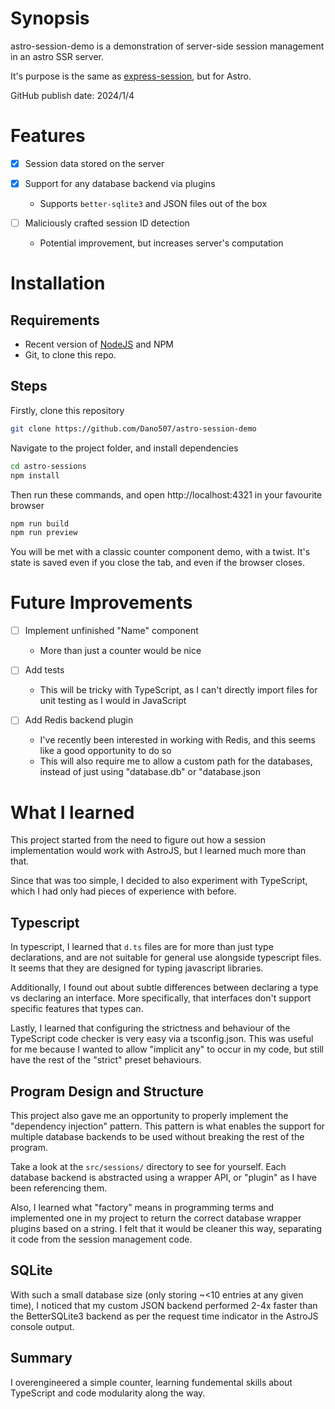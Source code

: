 # Synopsis
astro-session-demo is a demonstration of server-side session
management in an astro SSR server.

It's purpose is the same as 
[express-session](https://www.npmjs.com/package/express-session), 
but for Astro.

GitHub publish date: 2024/1/4


# Features
- [x] Session data stored on the server
- [x] Support for any database backend via plugins
  - Supports `better-sqlite3` and JSON files out of the box


- [ ] Maliciously crafted session ID detection
  - Potential improvement, but increases server's computation


# Installation
## Requirements
- Recent version of [NodeJS](https://nodejs.org/) and NPM
- Git, to clone this repo.

## Steps
Firstly, clone this repository
```sh
git clone https://github.com/Dano507/astro-session-demo
```
Navigate to the project folder, and install dependencies
```sh
cd astro-sessions
npm install
```
Then run these commands, and open http://localhost:4321 in 
your favourite browser
```sh
npm run build
npm run preview
```
You will be met with a classic counter component demo, with 
a twist. It's state is saved even if you close the tab, and 
even if the browser closes.


# Future Improvements
- [ ] Implement unfinished "Name" component
  - More than just a counter would be nice

- [ ] Add tests
  - This will be tricky with TypeScript, as I can't directly
    import files for unit testing as I would in JavaScript

- [ ] Add Redis backend plugin
  - I've recently been interested in working with Redis, and
    this seems like a good opportunity to do so
  - This will also require me to allow a custom path for the
    databases, instead of just using "database.db" or 
    "database.json


# What I learned
This project started from the need to figure out how a session
implementation would work with AstroJS, but I learned much more
than that.

Since that was too simple, I decided to also experiment with
TypeScript, which I had only had pieces of experience with 
before. 

## Typescript
In typescript, I learned that `d.ts` files are for more than 
just type declarations, and are not suitable for general use
alongside typescript files. It seems that they are designed for 
typing javascript libraries.

Additionally, I found out about subtle differences between 
declaring a type vs declaring an interface. More specifically, 
that interfaces don't support specific features that types 
can.

Lastly, I learned that configuring the strictness and behaviour
of the TypeScript code checker is very easy via a tsconfig.json.
This was useful for me because I wanted to allow "implicit any"
to occur in my code, but still have the rest of the "strict" 
preset behaviours.

## Program Design and Structure
This project also gave me an opportunity to properly 
implement the "dependency injection" pattern. This pattern
is what enables the support for multiple database backends to 
be used without breaking the rest of the program. 

Take a look at the `src/sessions/` directory to see for 
yourself. Each database backend is abstracted using a wrapper
API, or "plugin" as I have been referencing them.

Also, I learned what "factory" means in programming terms and
implemented one in my project to return the correct database
wrapper plugins based on a string. I felt that it would be 
cleaner this way, separating it code from the session
management code.

## SQLite
With such a small database size (only storing ~<10 entries at 
any given time), I noticed that my custom JSON backend 
performed 2-4x faster than the BetterSQLite3 backend as per 
the request time indicator in the AstroJS console output.

## Summary
I overengineered a simple counter, learning fundemental skills
about TypeScript and code modularity along the way.
